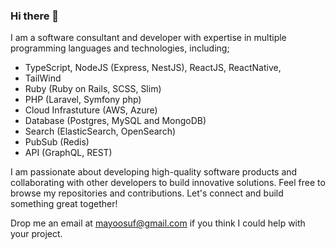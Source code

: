 
### Hi there 👋

I am a software consultant and developer with expertise in multiple programming languages and technologies, including;

* TypeScript, NodeJS (Express, NestJS), ReactJS, ReactNative, 
* TailWind
* Ruby (Ruby on Rails, SCSS, Slim)
* PHP (Laravel, Symfony php)
* Cloud Infrastuture (AWS, Azure)
* Database (Postgres, MySQL and MongoDB)
* Search (ElasticSearch, OpenSearch)
* PubSub (Redis)
* API (GraphQL, REST)
 
I am passionate about developing high-quality software products and collaborating with other developers to build innovative solutions. Feel free to browse my repositories and contributions. Let's connect and build something great together!

Drop me an email at mayoosuf@gmail.com if you think I could help with your project.
